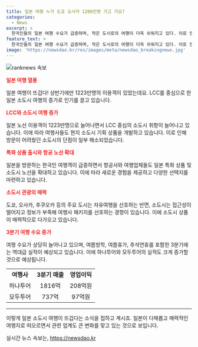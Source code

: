```yaml
---
title: 일본 여행 누가 도쿄 오사카 1200만명 가고 가요?
categories:
  - News
excerpt: >
  한국인들의 일본 여행 수요가 급증하며, 작은 도시로의 여행이 더욱 쉬워지고 있다. 이로 인해 항공편과 여행 상품이 다양해지고, 소도시 관련 상품 또한 증가하고 있다. 특히 저비용 항공사의 증가와 함께 소도시 관련 상품이 늘어났으며, 여행업체들도 마니아층을 위해 숨겨진 여행지를 개발하고 있다. 또한, 여행사 패키지를 선호하는 경향이 있는 소도시 여행의 경우, 여행사에 더 많은 수익을 가져다주며, 여행업계는 칠 전망이다. 
feature_text: >
  한국인들의 일본 여행 수요가 급증하며, 작은 도시로의 여행이 더욱 쉬워지고 있다. 이로 인해 항공편과 여행 상품이 다양해지고, 소도시 관련 상품 또한 증가하고 있다. 특히 저비용 항공사의 증가와 함께 소도시 관련 상품이 늘어났으며, 여행업체들도 마니아층을 위해 숨겨진 여행지를 개발하고 있다. 또한, 여행사 패키지를 선호하는 경향이 있는 소도시 여행의 경우, 여행사에 더 많은 수익을 가져다주며, 여행업계는 칠 전망이다. 
image: 'https://newsdao.kr/res/images/meta/newsdao_breakingnews.jpg'
---
```


<p><img src="https://newsdao.kr/res/images/meta/newsdao_breakingnews.jpg" alt="ranknews 속보" /></p>

<p><b><span style="color: #ee2323;">일본 여행 열풍</span></b></p>

<p data-ke-size="size16">일본 여행이 뜨겁다! 상반기에만 1223만명의 이용객이 있었는데요. LCC를 중심으로 한 일본 소도시 여행의 증가로 인기를 끌고 있습니다.</p>

<p><b><span style="color: #ee2323;">LCC와 소도시 여행 증가</span></b></p>

<p data-ke-size="size16">일본 노선 이용객이 1223만명으로 늘어나면서 LCC 중심의 소도시 취항이 늘어나고 있습니다. 이에 따라 여행사들도 현지 소도시 기획 상품을 개발하고 있습니다. 이로 인해 방문이 어려웠던 소도시의 단점이 일부 해소되었습니다.</p>

<p><b><span style="color: #ee2323;">특화 상품 출시와 항공 노선 확대</span></b></p>

<p data-ke-size="size16">일본을 방문하는 한국인 여행객이 급증하면서 항공사와 여행업체들도 일본 특화 상품 및 소도시 노선을 확대하고 있습니다. 이에 따라 새로운 경험을 제공하고 다양한 선택지를 마련하고 있습니다.</p>

<p><b><span style="color: #ee2323;">소도시 관광의 매력</span></b></p>

<p data-ke-size="size16">도쿄, 오사카, 후쿠오카 등의 주요 도시는 자유여행을 선호하는 반면, 소도시는 접근성이 떨어지고 정보가 부족해 여행사 패키지를 선호하는 경향이 있습니다. 이에 소도시 상품이 매력적으로 다가오고 있습니다.</p>

<p><b><span style="color: #ee2323;">3분기 여행 수요 증가</span></b></p>

<p data-ke-size="size16">여행 수요가 상당히 늘어나고 있으며, 여름방학, 여름휴가, 추석연휴를 포함한 3분기에는 역대급 실적이 예상되고 있습니다. 이에 하나투어와 모두투어의 실적도 크게 증가할 것으로 예상됩니다.</p>

<table>
  <tr>
    <td style="text-align: center; height: 17px;"><b>여행사</b></td>
    <td style="text-align: center; height: 17px;"><b>3분기 매출</b></td>
    <td style="text-align: center; height: 17px;"><b>영업이익</b></td>
  </tr>
  <tr>
    <td style="text-align: center; height: 17px;">하나투어</td>
    <td style="text-align: center; height: 17px;">1816억</td>
    <td style="text-align: center; height: 17px;">208억원</td>
  </tr>
  <tr>
    <td style="text-align: center; height: 17px;">모두투어</td>
    <td style="text-align: center; height: 17px;">737억</td>
    <td style="text-align: center; height: 17px;">97억원</td>
  </tr>
</table>

<hr>

<p>이렇게 일본 소도시 여행이 뜨겁다는 소식을 접하고 계시죠. 일본이 다채롭고 매력적인 여행지로 떠오르면서 관련 업계도 큰 변화를 맞고 있는 것으로 보입니다.</p>
실시간 뉴스 속보는, <a href="https://newsdao.kr" rel="dofollow">https://newsdao.kr</a>


